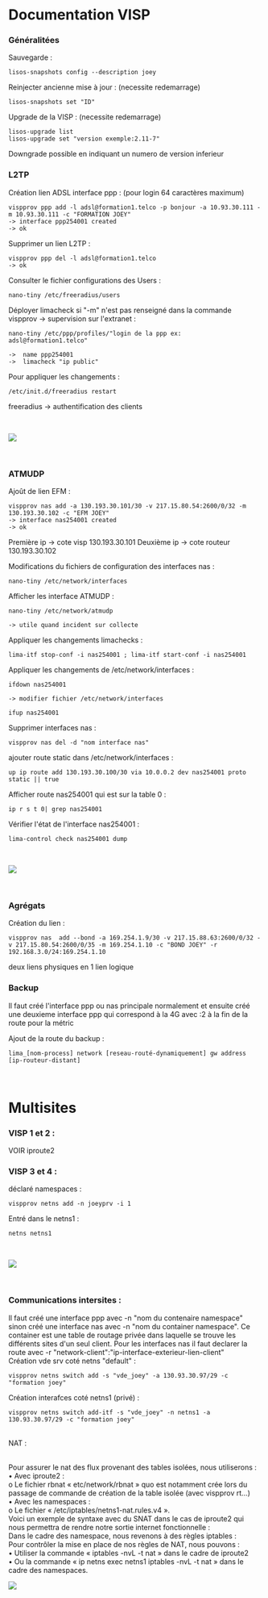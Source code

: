 # Documentation VISP 

### Généralitées 

Sauvegarde :

    lisos-snapshots config --description joey

Reinjecter ancienne mise à jour :  (necessite redemarrage)

    lisos-snapshots set "ID"

Upgrade de la VISP :  (necessite redemarrage)

    lisos-upgrade list
    lisos-upgrade set "version exemple:2.11-7"
Downgrade possible en indiquant un numero de version inferieur

### L2TP

Création lien ADSL interface ppp :   (pour login 64 caractères maximum)

    vispprov ppp add -l adsl@formation1.telco -p bonjour -a 10.93.30.111 -m 10.93.30.111 -c "FORMATION JOEY"
    -> interface ppp254001 created
    -> ok

Supprimer un lien L2TP :

    vispprov ppp del -l adsl@formation1.telco
    -> ok 

Consulter le fichier configurations des Users :

    nano-tiny /etc/freeradius/users
    

Déployer limacheck si "-m" n'est pas renseigné dans la commande vispprov -> supervision sur l'extranet :

    nano-tiny /etc/ppp/profiles/"login de la ppp ex: adsl@formation1.telco"

    ->  name ppp254001
    ->  limacheck "ip public"

Pour appliquer les changements :

    /etc/init.d/freeradius restart

freeradius -> authentification des clients 

<br>

![](./Schema-L2TP.png)

<br>

### ATMUDP

Ajoût de lien EFM :

    vispprov nas add -a 130.193.30.101/30 -v 217.15.80.54:2600/0/32 -m 130.193.30.102 -c "EFM JOEY"
    -> interface nas254001 created
    -> ok

Première ip -> cote visp 130.193.30.101
Deuxième ip -> cote routeur 130.193.30.102

Modifications du fichiers de configuration des interfaces nas :

    nano-tiny /etc/network/interfaces

Afficher les interface ATMUDP :

    nano-tiny /etc/network/atmudp

    -> utile quand incident sur collecte 

Appliquer les changements limachecks :

    lima-itf stop-conf -i nas254001 ; lima-itf start-conf -i nas254001

Appliquer les changements de /etc/network/interfaces : 

    ifdown nas254001

    -> modifier fichier /etc/network/interfaces 

    ifup nas254001

Supprimer interfaces nas :

    vispprov nas del -d "nom interface nas"

ajouter route static dans /etc/network/interfaces : 

    up ip route add 130.193.30.100/30 via 10.0.0.2 dev nas254001 proto static || true


Afficher route nas254001 qui est sur la table 0 :

    ip r s t 0| grep nas254001


Vérifier l'état de l'interface nas254001 : 

    lima-control check nas254001 dump

<br>


![](./Schema-ATMUDP.png)

<br>

### Agrégats

Création du lien :

    vispprov nas  add --bond -a 169.254.1.9/30 -v 217.15.88.63:2600/0/32 -v 217.15.80.54:2600/0/35 -m 169.254.1.10 -c "BOND JOEY" -r 192.168.3.0/24:169.254.1.10

deux liens physiques en 1 lien logique 
<br>

### Backup 

Il faut créé l'interface ppp ou nas principale normalement et ensuite créé une deuxieme interface ppp qui correspond à la 4G avec :2 à la fin de la route pour la métric 

Ajout de la route du backup :

    lima_[nom-process] network [reseau-routé-dynamiquement] gw address [ip-routeur-distant]


<br>

# Multisites 

### VISP 1 et 2 : 

VOIR iproute2
<br>

### VISP 3 et 4 : 

déclaré namespaces :

    vispprov netns add -n joeyprv -i 1

Entré dans le netns1 : 

    netns netns1
<br>

![](./VPN.png)

<br>

### Communications intersites :

Il faut créé une interface ppp avec -n "nom du contenaire namespace" sinon créé une interface nas avec -n "nom du container namespace". Ce container est une table de routage privée dans laquelle se trouve les différents sites d'un seul client. 
Pour les interfaces nas il faut declarer la route avec -r "network-client":"ip-interface-exterieur-lien-client"
<br>
Création vde srv coté netns "default" :

    vispprov netns switch add -s "vde_joey" -a 130.93.30.97/29 -c "formation joey"

Création interafces coté netns1 (privé) :
 
    vispprov netns switch add-itf -s "vde_joey" -n netns1 -a 130.93.30.97/29 -c "formation joey"

<br>
NAT :<br><br>

Pour assurer le nat des flux provenant des tables isolées, nous utiliserons :<br>
• Avec iproute2 :<br>
o Le fichier rbnat « etc/network/rbnat » quo est notamment crée lors du passage de
commande de création de la table isolée (avec vispprov rt...)<br>
• Avec les namespaces :<br>
o Le fichier « /etc/iptables/netns1-nat.rules.v4 ».<br>
Voici un exemple de syntaxe avec du SNAT dans le cas de iproute2 qui nous permettra de rendre notre
sortie internet fonctionnelle :<br>
Dans le cadre des namespace, nous revenons à des règles iptables :<br>
Pour contrôler la mise en place de nos règles de NAT, nous pouvons :<br>
• Utiliser la commande « iptables -nvL -t nat » dans le cadre de iproute2<br>
• Ou la commande « ip netns exec netns1 iptables -nvL -t nat » dans le cadre des namespaces.<br>

![](./tables-prv.png)


